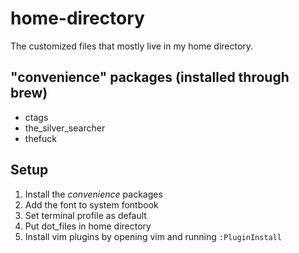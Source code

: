 # home-directory

The customized files that mostly live in my home directory.

## "convenience" packages (installed through brew)
- ctags
- the_silver_searcher
- thefuck

## Setup
1. Install the _convenience_ packages
2. Add the font to system fontbook
3. Set terminal profile as default
4. Put dot_files in home directory
5. Install vim plugins by opening vim and running `:PluginInstall`
